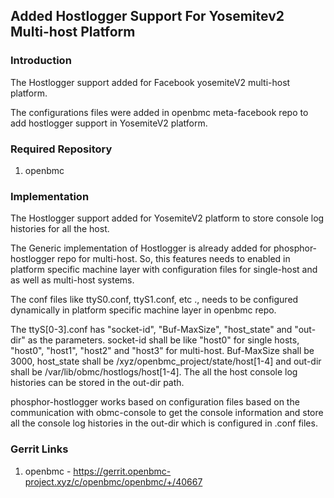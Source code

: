 ## Added Hostlogger Support For Yosemitev2 Multi-host Platform

### Introduction

The Hostlogger support added for Facebook yosemiteV2 multi-host platform.

The configurations files were added in openbmc meta-facebook repo to add
hostlogger support in YosemiteV2 platform.

### Required Repository

1. openbmc

### Implementation

The Hostlogger support added for YosemiteV2 platform to store console log
histories for all the host.

The Generic implementation of Hostlogger is already added for
phosphor-hostlogger repo for multi-host. So, this features needs to enabled
in platform specific machine layer with configuration files for single-host
and as well as multi-host systems.

The conf files like ttyS0.conf, ttyS1.conf, etc ., needs to be configured
dynamically in platform specific machine layer in openbmc repo.

The ttyS[0-3].conf has "socket-id", "Buf-MaxSize", "host_state" and "out-dir"
as the parameters. socket-id shall be like "host0" for single hosts, "host0",
"host1", "host2" and "host3" for multi-host. Buf-MaxSize shall be 3000,
host_state shall be /xyz/openbmc_project/state/host[1-4] and out-dir shall be 
/var/lib/obmc/hostlogs/host[1-4]. The all the host console log histories can be
stored in the out-dir path.

phosphor-hostlogger works based on configuration files based on the
communication with obmc-console to get the console information and store all
the console log histories in the out-dir which is configured in .conf files.

### Gerrit Links

1. openbmc          - https://gerrit.openbmc-project.xyz/c/openbmc/openbmc/+/40667
